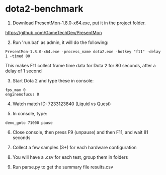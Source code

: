 # dota2-benchmark

1. Download PresentMon-1.8.0-x64.exe, put it in the project folder.

https://github.com/GameTechDev/PresentMon

2. Run 'run.bat' as admin, it will do the following:

```
PresentMon-1.8.0-x64.exe -process_name dota2.exe -hotkey "f11" -delay 1 -timed 80
```

This makes F11 collect frame time data for Dota 2 for 80 seconds, after a delay of 1 second

3. Start Dota 2 and type these in console:

```
fps_max 0
enginenofucus 0
```

4. Watch match ID: 7233123840 (Liquid vs Quest)

5. In console, type:

```
demo_goto 71000 pause
```

6. Close console, then press F9 (unpause) and then F11, and wait 81 seconds

7. Collect a few samples (3+) for each hardware configuration

8. You will have a .csv for each test, group them in folders

9. Run parse.py to get the summary file results.csv
